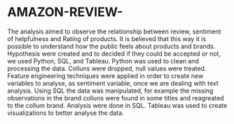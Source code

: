 # AMAZON-REVIEW-
The analysis aimed to observe the relationship between review, sentiment of helpfulness and Rating of products. It is believed that this way it is possible to understand how the public feels about products and brands. Hypothesis were created and  to decided if they could be accepted or not, we used Python, SQL, and Tableau. 
Python was used to clean and processing the data. Colluns were dropped, null values were treated.
Feature engineering techniques were  applied in order to create new variables to analyse, as sentiment variable, once we are dealing with text analysis. 
Using SQL the data was manipulated, for example the missing observations in the brand colluns were found in some titles and reagreated to the collum brand. Analysis were done in SQL. Tableau was used to create visualizations to better analyse the data. 

